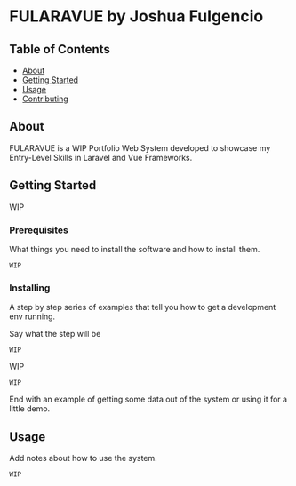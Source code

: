 # FULARAVUE by Joshua Fulgencio

## Table of Contents

- [About](#about)
- [Getting Started](#getting_started)
- [Usage](#usage)
- [Contributing](../CONTRIBUTING.md)

## About <a name = "about"></a>

FULARAVUE is a WIP Portfolio Web System developed to showcase my Entry-Level Skills in Laravel and Vue Frameworks.

## Getting Started <a name = "getting_started"></a>

WIP

### Prerequisites

What things you need to install the software and how to install them.

```
WIP
```

### Installing

A step by step series of examples that tell you how to get a development env running.

Say what the step will be

```
WIP
```

WIP

```
WIP
```

End with an example of getting some data out of the system or using it for a little demo.

## Usage <a name = "usage"></a>

Add notes about how to use the system.

```
WIP